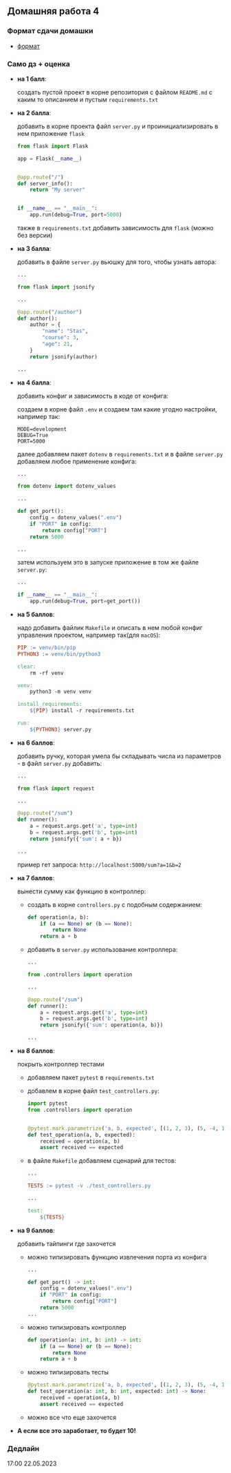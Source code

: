 ## Домашняя работа 4


### Формат сдачи домашки

- [формат](../../docs/homework-flow.md)


### Само дз + оценка


- **на 1 балл**:

    создать пустой проект в корне репозитория с файлом `README.md` с каким то описанием и пустым `requirements.txt`


- **на 2 балла**:

    добавить в корне проекта файл `server.py` и проинициализировать в нем приложение `flask`

    ```python
    from flask import Flask
    
    app = Flask(__name__)
    
  
    @app.route("/")
    def server_info():
        return "My server"
  
  
    if __name__ == "__main__":
        app.run(debug=True, port=5000)
    ```
  
    также в `requirements.txt` добавить зависимость для `flask` (можно без версии)


- **на 3 балла**: 

    добавить в файле `server.py` вьюшку для того, чтобы узнать автора:

    ```python
    ...
  
    from flask import jsonify
    
    ...
    
    @app.route("/author")
    def author():
        author = {
            "name": "Stas",
            "course": 3,
            "age": 21,
        }
        return jsonify(author)
  
    ...
    ```
  

- **на 4 балла**: 

    добавить конфиг и зависимость в коде от конфига:

    создаем в корне файл `.env` и создаем там какие угодно настройки, например так:

    ```dotenv
    MODE=development
    DEBUG=True
    PORT=5000
    ```
  
    далее добавляем пакет `dotenv` в `requirements.txt` и в файле `server.py` добавляем любое применение конфига:
    
    ```python
    ...
  
    from dotenv import dotenv_values
  
    ...
  
    def get_port():
        config = dotenv_values(".env")
        if "PORT" in config:
            return config["PORT"]
        return 5000
    
    ...
    ```
  
    затем используем это в запуске приложение в том же файле `server.py`:

    ```python
    ...
  
    if __name__ == "__main__":
        app.run(debug=True, port=get_port())
    ```


- **на 5 баллов**:

    надо добавить файлик `Makefile` и описать в нем любой конфиг управления проектом, например так(для `macOS`):

    ```makefile
    PIP := venv/bin/pip
    PYTHON3 := venv/bin/python3
    
    clear:
        rm -rf venv
    
    venv:
        python3 -m venv venv
    
    install_requirements:
        ${PIP} install -r requirements.txt
    
    run:
        ${PYTHON3} server.py

    ```
  

- **на 6 баллов**: 
      
    добавить ручку, которая умела бы складывать числа из параметров - в файл `server.py` добавить:
    
    ```python
    ...
    
    from flask import request
  
    ...
  
    @app.route("/sum")
    def runner():
        a = request.args.get('a', type=int)
        b = request.args.get('b', type=int)
        return jsonify({'sum': a + b})
  
    ...

    ```
  
    пример гет запроса: `http://localhost:5000/sum?a=1&b=2`


- **на 7 баллов**:

    вынести сумму как функцию в контроллер:

    + создать в корне `controllers.py` с подобным содержанием:
        
        ```python
        def operation(a, b):
            if (a == None) or (b == None):
                return None
            return a + b
        ```
    
    + добавить в `server.py` использование контроллера:

        ```python
        ...

        from .controllers import operation

        ...

        @app.route("/sum")
        def runner():
            a = request.args.get('a', type=int)
            b = request.args.get('b', type=int)
            return jsonify({'sum': operation(a, b)})

        ...
        ```
    
- **на 8 баллов**: 

    покрыть контроллер тестами

    + добавляем пакет `pytest` в `requirements.txt`
    + добавлем в корне файл `test_controllers.py`:

        ```python
        import pytest
        from .controllers import operation
      
      
        @pytest.mark.parametrize('a, b, expected', [(1, 2, 3), (5, -4, 1), (7, 8, 15)]
        def test_operation(a, b, expected):
            received = operation(a, b)
            assert received == expected
        ```
    + в файле `Makefile` добавляем сценарий для тестов:
  
        ```makefile
        ...
      
        TESTS := pytest -v ./test_controllers.py
      
        ...
      
        test:
            ${TESTS}
        ```
- **на 9 баллов**:

    добавить тайпинги где захочется
    
    + можно типизировать функцию извлечения порта из конфига
  
        ```python
        ...
      
        def get_port() -> int:
            config = dotenv_values(".env")
            if "PORT" in config:
                return config["PORT"]
            return 5000
        ...
        ```
        
    + можно типизировать контроллер

        ```python
        def operation(a: int, b: int) -> int:
            if (a == None) or (b == None):
                return None
            return a + b
        ```

    + можно типизировать тесты

        ```python
        @pytest.mark.parametrize('a, b, expected', [(1, 2, 3), (5, -4, 1), (7, 8, 15)]
        def test_operation(a: int, b: int, expected: int) -> None:
            received = operation(a, b)
            assert received == expected
        ```

    + можно все что еще захочется

- **А если все это заработает, то будет 10!**

### Дедлайн

17:00 22.05.2023
